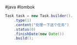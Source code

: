 
#java #lombok



```java
Task task = new Task.builder().
	.type(1) 
	.content("处理一下这个任务") 
	.status(0) 
	.finishDate(new Date()) 
	.build();
```


